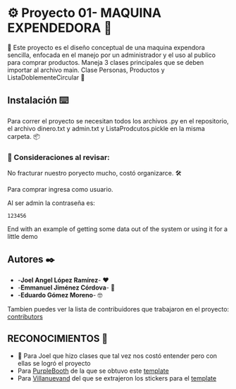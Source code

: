 # ⚙️ Proyecto 01- MAQUINA EXPENDEDORA 🔧

📢 Este proyecto es el diseño conceptual de una maquina expendora sencilla, enfocada en el manejo por un administrador y el uso al publico para comprar productos.
Maneja 3 clases principales que se deben importar al archivo main. Clase Personas, Productos y ListaDoblementeCircular 📢

## Instalación ⌨️

Para correr el proyecto se necesitan todos los archivos .py en el repositorio, el archivo dinero.txt y admin.txt y ListaProdcutos.pickle en la misma carpeta. 📦

### 📌 Consideraciones al revisar: 

No fracturar nuestro poryecto mucho, costó organizarce. 🛠️

Para comprar ingresa como usuario.

Al ser admin la contraseña es:
```
123456
```
End with an example of getting some data out of the system or using it for a little demo

## Autores ✒️

* -**Joel Angel López Ramírez**- ❤️
* -**Emmanuel Jiménez Córdova**- 🍺
* -**Eduardo Gómez Moreno**- 🤓

Tambien puedes ver la lista de contribuidores que trabajaron en el proyecto: [contributors](https://github.com/LopezRamirezJoelAngel/Proyecto_01/contributors) 

##      RECONOCIMIENTOS 📖

* 🎁 Para Joel que hizo clases que tal vez nos costó entender pero con ellas se logró el proyecto
* Para [PurpleBooth](https://gist.github.com/PurpleBooth) de la que se obtuvo este [template](https://gist.github.com/PurpleBooth/109311bb0361f32d87a2)
* Para [Villanuevand](https://gist.github.com/Villanuevand) del que se extrajeron los stickers para el [template](https://gist.github.com/Villanuevand/6386899f70346d4580c723232524d35a)
